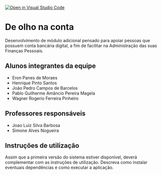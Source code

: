 [![Open in Visual Studio Code](https://classroom.github.com/assets/open-in-vscode-c66648af7eb3fe8bc4f294546bfd86ef473780cde1dea487d3c4ff354943c9ae.svg)](https://classroom.github.com/online_ide?assignment_repo_id=7621937&assignment_repo_type=AssignmentRepo)
# De olho na conta

Desenvolvimento de módulo adicional pensado para apoiar pessoas que possuem conta bancária digital, a fim de facilitar na Administração das suas Finanças Pessoais.

## Alunos integrantes da equipe

* Eron Panes de Moraes
* Henrique Pinto Santos
* João Pedro Campos de Barcelos
* Pablo Guilherme Amâncio Pereira Magela
* Wagner Rogerio Ferreira Pinheiro

## Professores responsáveis

* Joao Luiz Silva Barbosa
* Simone Alves Nogueira

## Instruções de utilização

Assim que a primeira versão do sistema estiver disponível, deverá complementar com as instruções de utilização. Descreva como instalar eventuais dependências e como executar a aplicação.
